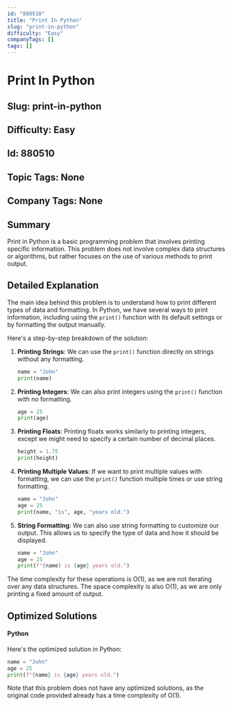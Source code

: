 ```yaml
---
id: "880510"
title: "Print In Python"
slug: "print-in-python"
difficulty: "Easy"
companyTags: []
tags: []
---
```


# Print In Python
## Slug: print-in-python
## Difficulty: Easy
## Id: 880510
## Topic Tags: None
## Company Tags: None

## Summary
Print in Python is a basic programming problem that involves printing specific information. This problem does not involve complex data structures or algorithms, but rather focuses on the use of various methods to print output.

## Detailed Explanation
The main idea behind this problem is to understand how to print different types of data and formatting. In Python, we have several ways to print information, including using the `print()` function with its default settings or by formatting the output manually.

Here's a step-by-step breakdown of the solution:

1.  **Printing Strings**: We can use the `print()` function directly on strings without any formatting.
    ```python
    name = "John"
    print(name)
    ```

2.  **Printing Integers**: We can also print integers using the `print()` function with no formatting.
    ```python
    age = 25
    print(age)
    ```

3.  **Printing Floats**: Printing floats works similarly to printing integers, except we might need to specify a certain number of decimal places.
    ```python
    height = 1.75
    print(height)
    ```

4.  **Printing Multiple Values**: If we want to print multiple values with formatting, we can use the `print()` function multiple times or use string formatting.
    ```python
    name = "John"
    age = 25
    print(name, "is", age, "years old.")
    ```

5.  **String Formatting**: We can also use string formatting to customize our output. This allows us to specify the type of data and how it should be displayed.
    ```python
    name = "John"
    age = 25
    print(f"{name} is {age} years old.")
    ```

The time complexity for these operations is O(1), as we are not iterating over any data structures. The space complexity is also O(1), as we are only printing a fixed amount of output.

## Optimized Solutions

#### Python
Here's the optimized solution in Python:
```python
name = "John"
age = 25
print(f"{name} is {age} years old.")
```

Note that this problem does not have any optimized solutions, as the original code provided already has a time complexity of O(1).